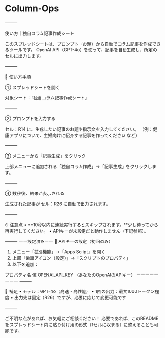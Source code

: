 # Column-Ops

⸻

使い方｜独自コラム記事作成シート

このスプレッドシートは、プロンプト（お題）から自動でコラム記事を作成できるツールです。
OpenAI API（GPT-4o）を使って、記事を自動生成し、所定のセルに出力します。

⸻

🔰 使い方手順

① スプレッドシートを開く

対象シート：「独自コラム記事作成シート」

⸻

② プロンプトを入力する

セル：R14 に、生成したい記事のお題や指示文を入力してください。
（例：健康アプリについて、主婦向けに紹介する記事を作ってください など）

⸻

③ メニューから「記事生成」をクリック

上部メニューに追加される「独自コラム作成」→「記事生成」をクリックします。

⸻

④ 数秒後、結果が表示される

生成された記事が セル：R26 に自動で出力されます。

⸻

⏱ 注意点
 • **10秒以内に連続実行するとスキップされます。**少し待ってから再実行してください。
 • APIキーが未設定だと動作しません（下記参照）。

⸻
ーー設定済みーー
🔑 APIキーの設定（初回のみ）
 1. メニュー「拡張機能」→「Apps Script」を開く
 2. 上部「歯車アイコン（設定）」→「スクリプトのプロパティ」
 3. 以下を追加：

プロパティ名 値
OPENAI_API_KEY （あなたのOpenAIのAPIキー）
ーーーーーーーー
⸻

🧪 補足
 • モデル：GPT-4o（高速・高性能）
 • 1回の出力：最大1000トークン程度
 • 出力先は固定（R26）ですが、必要に応じて変更可能です

⸻

ご不明な点があれば、お気軽にご相談ください！
必要であれば、このREADMEをスプレッドシート内に貼り付け用の形式（1セルに収まる）に整えることも可能です。
